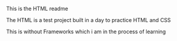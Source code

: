 This is the HTML readme

The HTML is a test project built in a day to practice HTML and CSS

This is without Frameworks which i am in the process of learning
